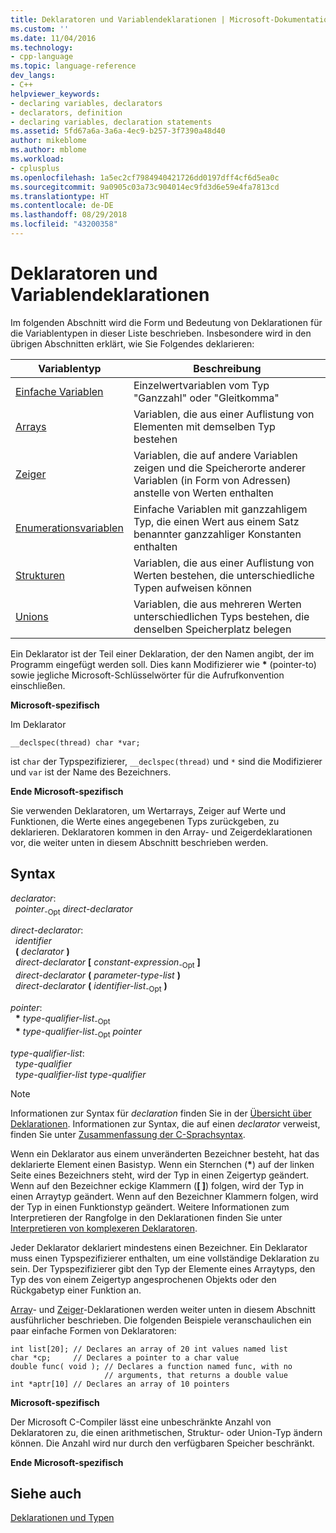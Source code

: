 ```yaml
---
title: Deklaratoren und Variablendeklarationen | Microsoft-Dokumentation
ms.custom: ''
ms.date: 11/04/2016
ms.technology:
- cpp-language
ms.topic: language-reference
dev_langs:
- C++
helpviewer_keywords:
- declaring variables, declarators
- declarators, definition
- declaring variables, declaration statements
ms.assetid: 5fd67a6a-3a6a-4ec9-b257-3f7390a48d40
author: mikeblome
ms.author: mblome
ms.workload:
- cplusplus
ms.openlocfilehash: 1a5ec2cf7984940421726dd0197dff4cf6d5ea0c
ms.sourcegitcommit: 9a0905c03a73c904014ec9fd3d6e59e4fa7813cd
ms.translationtype: HT
ms.contentlocale: de-DE
ms.lasthandoff: 08/29/2018
ms.locfileid: "43200358"
---
```

# <a name="declarators-and-variable-declarations"></a>Deklaratoren und Variablendeklarationen
Im folgenden Abschnitt wird die Form und Bedeutung von Deklarationen für die Variablentypen in dieser Liste beschrieben. Insbesondere wird in den übrigen Abschnitten erklärt, wie Sie Folgendes deklarieren:  
  
|Variablentyp|Beschreibung |  
|----------------------|-----------------|  
|[Einfache Variablen](../c-language/simple-variable-declarations.md)|Einzelwertvariablen vom Typ "Ganzzahl" oder "Gleitkomma"|  
|[Arrays](../c-language/array-declarations.md)|Variablen, die aus einer Auflistung von Elementen mit demselben Typ bestehen|  
|[Zeiger](../c-language/pointer-declarations.md)|Variablen, die auf andere Variablen zeigen und die Speicherorte anderer Variablen (in Form von Adressen) anstelle von Werten enthalten|  
|[Enumerationsvariablen](../c-language/c-enumeration-declarations.md)|Einfache Variablen mit ganzzahligem Typ, die einen Wert aus einem Satz benannter ganzzahliger Konstanten enthalten|  
|[Strukturen](../c-language/structure-declarations.md)|Variablen, die aus einer Auflistung von Werten bestehen, die unterschiedliche Typen aufweisen können|  
|[Unions](../c-language/union-declarations.md)|Variablen, die aus mehreren Werten unterschiedlichen Typs bestehen, die denselben Speicherplatz belegen|  
  
 Ein Deklarator ist der Teil einer Deklaration, der den Namen angibt, der im Programm eingefügt werden soll. Dies kann Modifizierer wie <strong>\*</strong> (pointer-to) sowie jegliche Microsoft-Schlüsselwörter für die Aufrufkonvention einschließen.  
  
 **Microsoft-spezifisch**  
  
 Im Deklarator  
  
```  
__declspec(thread) char *var;  
```  
  
 ist `char` der Typspezifizierer, `__declspec(thread)` und `*` sind die Modifizierer und `var` ist der Name des Bezeichners.  
  
 **Ende Microsoft-spezifisch**  
  
 Sie verwenden Deklaratoren, um Wertarrays, Zeiger auf Werte und Funktionen, die Werte eines angegebenen Typs zurückgeben, zu deklarieren. Deklaratoren kommen in den Array- und Zeigerdeklarationen vor, die weiter unten in diesem Abschnitt beschrieben werden.  
  
## <a name="syntax"></a>Syntax  
 *declarator*:  
 &nbsp;&nbsp;*pointer*<sub>-Opt</sub> *direct-declarator*  
  
 *direct-declarator*:  
 &nbsp;&nbsp;*identifier*  
 &nbsp;&nbsp;**(** *declarator* **)**  
 &nbsp;&nbsp;*direct-declarator* **[** *constant-expression*<sub>-Opt</sub> **]**  
 &nbsp;&nbsp;*direct-declarator* **(** *parameter-type-list* **)**  
 &nbsp;&nbsp;*direct-declarator* **(** *identifier-list*<sub>-Opt</sub> **)**  
  
 *pointer*:  
 &nbsp;&nbsp;<strong>\*</strong> *type-qualifier-list*<sub>-Opt</sub>  
 &nbsp;&nbsp;<strong>\*</strong> *type-qualifier-list*<sub>-Opt</sub> *pointer*  
  
 *type-qualifier-list*:  
 &nbsp;&nbsp;*type-qualifier*  
 &nbsp;&nbsp;*type-qualifier-list type-qualifier*  
  
> [!NOTE]
>  Informationen zur Syntax für *declaration* finden Sie in der [Übersicht über Deklarationen](../c-language/overview-of-declarations.md). Informationen zur Syntax, die auf einen *declarator* verweist, finden Sie unter [Zusammenfassung der C-Sprachsyntax](../c-language/c-language-syntax-summary.md).  
  
 Wenn ein Deklarator aus einem unveränderten Bezeichner besteht, hat das deklarierte Element einen Basistyp. Wenn ein Sternchen (<strong>\*</strong>) auf der linken Seite eines Bezeichners steht, wird der Typ in einen Zeigertyp geändert. Wenn auf den Bezeichner eckige Klammern (**[ ]**) folgen, wird der Typ in einen Arraytyp geändert. Wenn auf den Bezeichner Klammern folgen, wird der Typ in einen Funktionstyp geändert. Weitere Informationen zum Interpretieren der Rangfolge in den Deklarationen finden Sie unter [Interpretieren von komplexeren Deklaratoren](../c-language/interpreting-more-complex-declarators.md).  
  
 Jeder Deklarator deklariert mindestens einen Bezeichner. Ein Deklarator muss einen Typspezifizierer enthalten, um eine vollständige Deklaration zu sein. Der Typspezifizierer gibt den Typ der Elemente eines Arraytyps, den Typ des von einem Zeigertyp angesprochenen Objekts oder den Rückgabetyp einer Funktion an.  
  
 [Array](../c-language/array-declarations.md)- und [Zeiger](../c-language/pointer-declarations.md)-Deklarationen werden weiter unten in diesem Abschnitt ausführlicher beschrieben. Die folgenden Beispiele veranschaulichen ein paar einfache Formen von Deklaratoren:  
  
```  
int list[20]; // Declares an array of 20 int values named list  
char *cp;     // Declares a pointer to a char value  
double func( void ); // Declares a function named func, with no   
                     // arguments, that returns a double value  
int *aptr[10] // Declares an array of 10 pointers  
```  
  
 **Microsoft-spezifisch**  
  
 Der Microsoft C-Compiler lässt eine unbeschränkte Anzahl von Deklaratoren zu, die einen arithmetischen, Struktur- oder Union-Typ ändern können. Die Anzahl wird nur durch den verfügbaren Speicher beschränkt.  
  
 **Ende Microsoft-spezifisch**  
  
## <a name="see-also"></a>Siehe auch  
 [Deklarationen und Typen](../c-language/declarations-and-types.md)